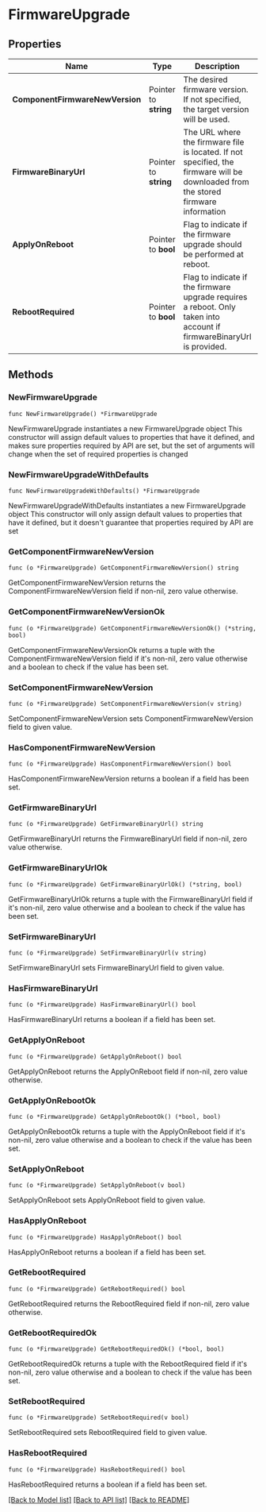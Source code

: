 # FirmwareUpgrade

## Properties

Name | Type | Description | Notes
------------ | ------------- | ------------- | -------------
**ComponentFirmwareNewVersion** | Pointer to **string** | The desired firmware version. If not specified, the target version will be used. | [optional] 
**FirmwareBinaryUrl** | Pointer to **string** | The URL where the firmware file is located. If not specified, the firmware will be downloaded from the stored firmware information | [optional] 
**ApplyOnReboot** | Pointer to **bool** | Flag to indicate if the firmware upgrade should be performed at reboot. | [optional] [default to false]
**RebootRequired** | Pointer to **bool** | Flag to indicate if the firmware upgrade requires a reboot. Only taken into account if firmwareBinaryUrl is provided. | [optional] [default to false]

## Methods

### NewFirmwareUpgrade

`func NewFirmwareUpgrade() *FirmwareUpgrade`

NewFirmwareUpgrade instantiates a new FirmwareUpgrade object
This constructor will assign default values to properties that have it defined,
and makes sure properties required by API are set, but the set of arguments
will change when the set of required properties is changed

### NewFirmwareUpgradeWithDefaults

`func NewFirmwareUpgradeWithDefaults() *FirmwareUpgrade`

NewFirmwareUpgradeWithDefaults instantiates a new FirmwareUpgrade object
This constructor will only assign default values to properties that have it defined,
but it doesn't guarantee that properties required by API are set

### GetComponentFirmwareNewVersion

`func (o *FirmwareUpgrade) GetComponentFirmwareNewVersion() string`

GetComponentFirmwareNewVersion returns the ComponentFirmwareNewVersion field if non-nil, zero value otherwise.

### GetComponentFirmwareNewVersionOk

`func (o *FirmwareUpgrade) GetComponentFirmwareNewVersionOk() (*string, bool)`

GetComponentFirmwareNewVersionOk returns a tuple with the ComponentFirmwareNewVersion field if it's non-nil, zero value otherwise
and a boolean to check if the value has been set.

### SetComponentFirmwareNewVersion

`func (o *FirmwareUpgrade) SetComponentFirmwareNewVersion(v string)`

SetComponentFirmwareNewVersion sets ComponentFirmwareNewVersion field to given value.

### HasComponentFirmwareNewVersion

`func (o *FirmwareUpgrade) HasComponentFirmwareNewVersion() bool`

HasComponentFirmwareNewVersion returns a boolean if a field has been set.

### GetFirmwareBinaryUrl

`func (o *FirmwareUpgrade) GetFirmwareBinaryUrl() string`

GetFirmwareBinaryUrl returns the FirmwareBinaryUrl field if non-nil, zero value otherwise.

### GetFirmwareBinaryUrlOk

`func (o *FirmwareUpgrade) GetFirmwareBinaryUrlOk() (*string, bool)`

GetFirmwareBinaryUrlOk returns a tuple with the FirmwareBinaryUrl field if it's non-nil, zero value otherwise
and a boolean to check if the value has been set.

### SetFirmwareBinaryUrl

`func (o *FirmwareUpgrade) SetFirmwareBinaryUrl(v string)`

SetFirmwareBinaryUrl sets FirmwareBinaryUrl field to given value.

### HasFirmwareBinaryUrl

`func (o *FirmwareUpgrade) HasFirmwareBinaryUrl() bool`

HasFirmwareBinaryUrl returns a boolean if a field has been set.

### GetApplyOnReboot

`func (o *FirmwareUpgrade) GetApplyOnReboot() bool`

GetApplyOnReboot returns the ApplyOnReboot field if non-nil, zero value otherwise.

### GetApplyOnRebootOk

`func (o *FirmwareUpgrade) GetApplyOnRebootOk() (*bool, bool)`

GetApplyOnRebootOk returns a tuple with the ApplyOnReboot field if it's non-nil, zero value otherwise
and a boolean to check if the value has been set.

### SetApplyOnReboot

`func (o *FirmwareUpgrade) SetApplyOnReboot(v bool)`

SetApplyOnReboot sets ApplyOnReboot field to given value.

### HasApplyOnReboot

`func (o *FirmwareUpgrade) HasApplyOnReboot() bool`

HasApplyOnReboot returns a boolean if a field has been set.

### GetRebootRequired

`func (o *FirmwareUpgrade) GetRebootRequired() bool`

GetRebootRequired returns the RebootRequired field if non-nil, zero value otherwise.

### GetRebootRequiredOk

`func (o *FirmwareUpgrade) GetRebootRequiredOk() (*bool, bool)`

GetRebootRequiredOk returns a tuple with the RebootRequired field if it's non-nil, zero value otherwise
and a boolean to check if the value has been set.

### SetRebootRequired

`func (o *FirmwareUpgrade) SetRebootRequired(v bool)`

SetRebootRequired sets RebootRequired field to given value.

### HasRebootRequired

`func (o *FirmwareUpgrade) HasRebootRequired() bool`

HasRebootRequired returns a boolean if a field has been set.


[[Back to Model list]](../README.md#documentation-for-models) [[Back to API list]](../README.md#documentation-for-api-endpoints) [[Back to README]](../README.md)


